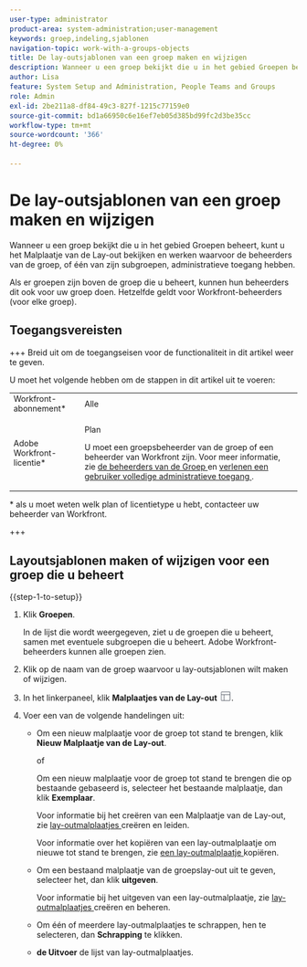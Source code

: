 ```yaml
---
user-type: administrator
product-area: system-administration;user-management
keywords: groep,indeling,sjablonen
navigation-topic: work-with-a-groups-objects
title: De lay-outsjablonen van een groep maken en wijzigen
description: Wanneer u een groep bekijkt die u in het gebied Groepen beheert, kunt u het Malplaatje van de Lay-out bekijken en werken waarvoor de beheerders van de groep, of één van zijn subgroepen, administratieve toegang hebben.
author: Lisa
feature: System Setup and Administration, People Teams and Groups
role: Admin
exl-id: 2be211a8-df84-49c3-827f-1215c77159e0
source-git-commit: bd1a66950c6e16ef7eb05d385bd99fc2d3be35cc
workflow-type: tm+mt
source-wordcount: '366'
ht-degree: 0%

---
```


# De lay-outsjablonen van een groep maken en wijzigen

Wanneer u een groep bekijkt die u in het gebied Groepen beheert, kunt u het Malplaatje van de Lay-out bekijken en werken waarvoor de beheerders van de groep, of één van zijn subgroepen, administratieve toegang hebben.

Als er groepen zijn boven de groep die u beheert, kunnen hun beheerders dit ook voor uw groep doen. Hetzelfde geldt voor Workfront-beheerders (voor elke groep).

## Toegangsvereisten

+++ Breid uit om de toegangseisen voor de functionaliteit in dit artikel weer te geven.

U moet het volgende hebben om de stappen in dit artikel uit te voeren:

<table style="table-layout:auto"> 
 <col> 
 <col> 
 <tbody> 
  <tr> 
   <td role="rowheader">Workfront-abonnement*</td> 
   <td>Alle</td> 
  </tr> 
  <tr> 
   <td role="rowheader">Adobe Workfront-licentie*</td> 
   <td> <p>Plan </p> <p>U moet een groepsbeheerder van de groep of een beheerder van Workfront zijn. Voor meer informatie, zie <a href="../../../administration-and-setup/manage-groups/group-roles/group-administrators.md" class="MCXref xref"> de beheerders van de Groep </a> en <a href="../../../administration-and-setup/add-users/configure-and-grant-access/grant-a-user-full-administrative-access.md" class="MCXref xref"> verlenen een gebruiker volledige administratieve toegang </a>.</p> </td> 
  </tr> 
 </tbody> 
</table>

&#42; als u moet weten welk plan of licentietype u hebt, contacteer uw beheerder van Workfront.

+++

## Layoutsjablonen maken of wijzigen voor een groep die u beheert

{{step-1-to-setup}}

1. Klik **Groepen**.

   In de lijst die wordt weergegeven, ziet u de groepen die u beheert, samen met eventuele subgroepen die u beheert. Adobe Workfront-beheerders kunnen alle groepen zien.

1. Klik op de naam van de groep waarvoor u lay-outsjablonen wilt maken of wijzigen.
1. In het linkerpaneel, klik **Malplaatjes van de Lay-out** ![](assets/layout-templates-icon.png).

1. Voer een van de volgende handelingen uit:

   * Om een nieuw malplaatje voor de groep tot stand te brengen, klik **Nieuw Malplaatje van de Lay-out**.

     of

     Om een nieuw malplaatje voor de groep tot stand te brengen die op bestaande gebaseerd is, selecteer het bestaande malplaatje, dan klik **Exemplaar**.

     Voor informatie bij het creëren van een Malplaatje van de Lay-out, zie [ lay-outmalplaatjes ](../../../administration-and-setup/customize-workfront/use-layout-templates/create-and-manage-layout-templates.md) creëren en leiden.

     Voor informatie over het kopiëren van een lay-outmalplaatje om nieuwe tot stand te brengen, zie [ een lay-outmalplaatje ](../../../administration-and-setup/customize-workfront/use-layout-templates/copy-a-layout-template.md) kopiëren.

   * Om een bestaand malplaatje van de groepslay-out uit te geven, selecteer het, dan klik **uitgeven**.

     Voor informatie bij het uitgeven van een lay-outmalplaatje, zie [ lay-outmalplaatjes ](../../../administration-and-setup/customize-workfront/use-layout-templates/create-and-manage-layout-templates.md) creëren en beheren.

   * Om één of meerdere lay-outmalplaatjes te schrappen, hen te selecteren, dan **Schrapping** te klikken.
   * **de Uitvoer** de lijst van lay-outmalplaatjes.
